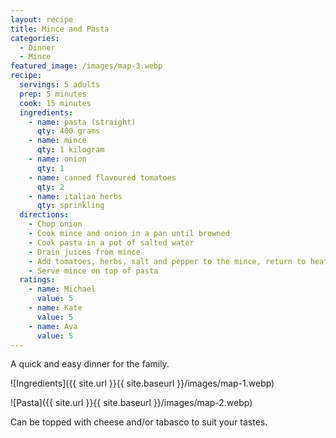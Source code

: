 ```yaml
---
layout: recipe
title: Mince and Pasta
categories:
  - Dinner
  - Mince
featured_image: /images/map-3.webp
recipe:
  servings: 5 adults
  prep: 5 minutes
  cook: 15 minutes
  ingredients:
    - name: pasta (straight)
      qty: 400 grams
    - name: mince
      qty: 1 kilogram
    - name: onion
      qty: 1
    - name: canned flavoured tomatoes
      qty: 2
    - name: italian herbs
      qty: sprinkling
  directions:
    - Chop onion
    - Cook mince and onion in a pan until browned
    - Cook pasta in a pot of salted water
    - Drain juices from mince
    - Add tomatoes, herbs, salt and pepper to the mince, return to heat
    - Serve mince on top of pasta
  ratings:
    - name: Michael
      value: 5
    - name: Kate
      value: 5
    - name: Ava
      value: 5
---
```


A quick and easy dinner for the family.

![Ingredients]({{ site.url }}{{ site.baseurl }}/images/map-1.webp)

![Pasta]({{ site.url }}{{ site.baseurl }}/images/map-2.webp)

Can be topped with cheese and/or tabasco to suit your tastes.

